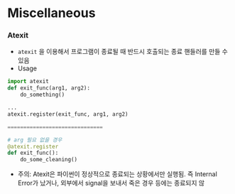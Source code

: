 # Miscellaneous

### Atexit

* `atexit` 을 이용해서 프로그램이 종료될 때 반드시 호출되는 종료 핸들러를 만들 수 있음
* Usage

```py
import atexit
def exit_func(arg1, arg2):
    do_something()

...
atexit.register(exit_func, arg1, arg2)

==============================

# arg 필요 없을 경우
@atexit.register
def exit_func():
    do_some_cleaning()
```

* 주의: Atexit은 파이썬이 정상적으로 종료되는 상황에서만 실행됨. 즉 Internal Error가 났거나, 외부에서 signal을 보내서 죽은 경우 등에는 종료되지 않



